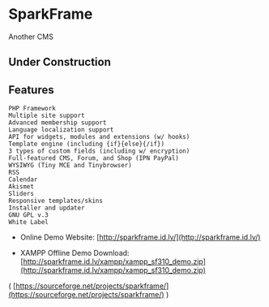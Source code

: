 # SparkFrame
Another CMS

## Under Construction


## Features
    PHP Framework
    Multiple site support
    Advanced membership support
    Language localization support
    API for widgets, modules and extensions (w/ hooks)
    Template engine (including {if}{else}{/if})
    3 types of custom fields (including w/ encryption)
    Full-featured CMS, Forum, and Shop (IPN PayPal)
    WYSIWYG (Tiny MCE and Tinybrowser)
    RSS
    Calendar
    Akismet
    Sliders
    Responsive templates/skins
    Installer and updater
    GNU GPL v.3
    White Label

* Online Demo Website: [http://sparkframe.id.lv/](http://sparkframe.id.lv/)

* XAMPP Offline Demo Download: [http://sparkframe.id.lv/xampp/xampp_sf310_demo.zip](http://sparkframe.id.lv/xampp/xampp_sf310_demo.zip)

( [https://sourceforge.net/projects/sparkframe/](https://sourceforge.net/projects/sparkframe/) )
